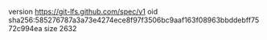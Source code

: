 version https://git-lfs.github.com/spec/v1
oid sha256:585276787a3a73e4274ece8f97f3506bc9aaf163f08963bbddebff7572c994ea
size 2632
